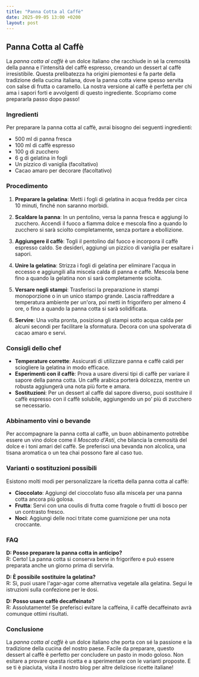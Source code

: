 ```yaml
---
title: "Panna Cotta al Caffè"
date: 2025-09-05 13:00 +0200
layout: post
---
```


## Panna Cotta al Caffè

La *panna cotta al caffè* è un dolce italiano che racchiude in sé la cremosità della panna e l'intensità del caffè espresso, creando un dessert al caffè irresistibile. Questa prelibatezza ha origini piemontesi e fa parte della tradizione della cucina italiana, dove la panna cotta viene spesso servita con salse di frutta o caramello. La nostra versione al caffè è perfetta per chi ama i sapori forti e avvolgenti di questo ingrediente. Scopriamo come prepararla passo dopo passo!

### Ingredienti

Per preparare la panna cotta al caffè, avrai bisogno dei seguenti ingredienti:

- 500 ml di panna fresca
- 100 ml di caffè espresso
- 100 g di zucchero
- 6 g di gelatina in fogli
- Un pizzico di vaniglia (facoltativo)
- Cacao amaro per decorare (facoltativo)

### Procedimento

1. **Preparare la gelatina**: Metti i fogli di gelatina in acqua fredda per circa 10 minuti, finché non saranno morbidi.
   
2. **Scaldare la panna**: In un pentolino, versa la panna fresca e aggiungi lo zucchero. Accendi il fuoco a fiamma dolce e mescola fino a quando lo zucchero si sarà sciolto completamente, senza portare a ebollizione.

3. **Aggiungere il caffè**: Togli il pentolino dal fuoco e incorpora il caffè espresso caldo. Se desideri, aggiungi un pizzico di vaniglia per esaltare i sapori.

4. **Unire la gelatina**: Strizza i fogli di gelatina per eliminare l'acqua in eccesso e aggiungili alla miscela calda di panna e caffè. Mescola bene fino a quando la gelatina non si sarà completamente sciolta.

5. **Versare negli stampi**: Trasferisci la preparazione in stampi monoporzione o in un unico stampo grande. Lascia raffreddare a temperatura ambiente per un'ora, poi metti in frigorifero per almeno 4 ore, o fino a quando la panna cotta si sarà solidificata.

6. **Servire**: Una volta pronta, posiziona gli stampi sotto acqua calda per alcuni secondi per facilitare la sformatura. Decora con una spolverata di cacao amaro e servi.

### Consigli dello chef

- **Temperature corrette**: Assicurati di utilizzare panna e caffè caldi per sciogliere la gelatina in modo efficace.
- **Esperimenti con il caffè**: Prova a usare diversi tipi di caffè per variare il sapore della panna cotta. Un caffè arabica porterà dolcezza, mentre un robusta aggiungerà una nota più forte e amara.
- **Sostituzioni**: Per un dessert al caffè dal sapore diverso, puoi sostituire il caffè espresso con il caffè solubile, aggiungendo un po’ più di zucchero se necessario.

### Abbinamento vini o bevande

Per accompagnare la panna cotta al caffè, un buon abbinamento potrebbe essere un vino dolce come il *Moscato d'Asti*, che bilancia la cremosità del dolce e i toni amari del caffè. Se preferisci una bevanda non alcolica, una tisana aromatica o un tea chai possono fare al caso tuo.

### Varianti o sostituzioni possibili

Esistono molti modi per personalizzare la ricetta della panna cotta al caffè:

- **Cioccolato**: Aggiungi del cioccolato fuso alla miscela per una panna cotta ancora più golosa.
- **Frutta**: Servi con una coulis di frutta come fragole o frutti di bosco per un contrasto fresco.
- **Noci**: Aggiungi delle noci tritate come guarnizione per una nota croccante.

### FAQ

**D: Posso preparare la panna cotta in anticipo?**  
R: Certo! La panna cotta si conserva bene in frigorifero e può essere preparata anche un giorno prima di servirla.

**D: È possibile sostituire la gelatina?**  
R: Sì, puoi usare l'agar-agar come alternativa vegetale alla gelatina. Segui le istruzioni sulla confezione per le dosi.

**D: Posso usare caffè decaffeinato?**  
R: Assolutamente! Se preferisci evitare la caffeina, il caffè decaffeinato avrà comunque ottimi risultati.

### Conclusione

La *panna cotta al caffè* è un dolce italiano che porta con sé la passione e la tradizione della cucina del nostro paese. Facile da preparare, questo dessert al caffè è perfetto per concludere un pasto in modo goloso. Non esitare a provare questa ricetta e a sperimentare con le varianti proposte. E se ti è piaciuta, visita il nostro blog per altre deliziose ricette italiane!